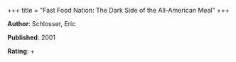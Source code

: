 +++
title = "Fast Food Nation: The Dark Side of the All-American Meal"
+++



**Author**: Schlosser, Eric

**Published**: 2001

**Rating**: +